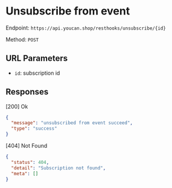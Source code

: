 # Unsubscribe from event

Endpoint: `https://api.youcan.shop/resthooks/unsubscribe/{id}`

Method: `POST`

## URL Parameters

- `id`: subscription id

## Responses

[200] Ok

```json
{
  "message": "unsubscribed from event succeed",
  "type": "success"
}
```

[404] Not Found

```json
{
  "status": 404,
  "detail": "Subscription not found",
  "meta": []
}
```